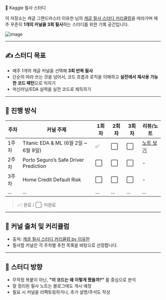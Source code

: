 🧠 Kaggle 필사 스터디

이 저장소는 캐글 그랜드마스터 이유한 님의 [캐글 필사 스터디 커리큘럼](https://kaggle-kr.tistory.com/32)을 따라가며 매주 꾸준히 **1개의 커널을 3회 필사**하는 스터디를 위한 기록 공간입니다.

![image](https://github.com/user-attachments/assets/6703d3d1-c4fb-456a-b3d8-814bb99e32a1)

---

## ✍️ 스터디 목표

- 매주 1개의 캐글 커널을 선택해 **3회 반복 필사**
- 단순히 따라 쓰는 것을 넘어서, 코드 흐름과 로직을 이해하고 **실전에서 재사용 가능한 코드 패턴**으로 익히기
- 머신러닝/EDA 실력을 실전 코드로 체득하기

---

## 📆 진행 방식

| 주차 | 커널 주제 | 1회차 | 2회차 | 3회차 | 리뷰/노트 |
|------|-----------|-------|-------|-------|------------|
| 1주차 | Titanic EDA & ML (6월 2일 ~ 6월 9일) | ✅ | ⬜ | ⬜ | [노트 보기](./week1/note.md) |
| 2주차 | Porto Seguro’s Safe Driver Prediction | ⬜ | ⬜ | ⬜ | - |
| 3주차 | Home Credit Default Risk | ⬜ | ⬜ | ⬜ | - |
| ... | ... | ... | ... | ... | ... |


> ✅: 완료 / ⬜: 미완료

---

## 📌 커널 출처 및 커리큘럼

- 출처: [캐글 필사 스터디 커리큘럼 by 이유한](https://kaggle-kr.tistory.com/32)
- 필사할 커널은 각 주차별 추천 목록을 바탕으로 선정합니다.

---

## 🙌 스터디 방향

- 무작정 복붙이 아닌, **"이 코드는 왜 이렇게 짰을까?"** 를 중심으로 분석
- 잘 정리된 필사 노트는 블로그에도 게시 예정
- 필요 시 커널을 리팩토링하거나, 추가 설명/주석도 작성
